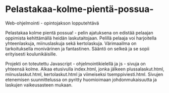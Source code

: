 # Pelastakaa-kolme-pientä-possua-
Web-ohjelmointi - opintojakson lopputehtävä

Pelastakaa kolme pientä possua! - pelin ajatuksena on edistää pelaajan oppimista kehittämällä heidän laskutaitojaan. Pelillä pelaaja voi harjoitella yhteenlaskuja, miinuslaskuja sekä kertolaskuja. Värimaailma on tarkoituksella monivärinen ja fantastinen. Sääntö on selkeä ja se sopii erityisesti koulunikäisille.

Projekti on toteutettu Javascript - ohjelmointikielellä ja js - sivuja on yhteensä kolme. Alkaa etusivulla index.html, jonka jälkeen plussalaskut.html, miinuslaskut.html, kertolaskut.html ja viimeiseksi tsemppiviesti.html. Sivujen etenemisen suunnittelussa on pyritty huomioimaan johdonmukaisuutta ja laskujen vaikeusasteen mukaan.
